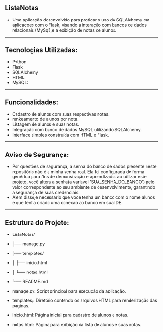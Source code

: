 ## ListaNotas

- Uma aplicação desenvolvida para praticar o uso do SQLAlchemy em aplicacoes com o Flask, visando a interação com bancos de dados relacionais (MySql),e a exibição de notas de alunos.
---
## Tecnologias Utilizadas:

- Python
- Flask
- SQLAlchemy
- HTML
- MySQL:
---
## Funcionalidades:

- Cadastro de alunos com suas respectivas notas.
- rankeamento de alunos por nota.
- Listagem de alunos e suas notas.
- Integração com banco de dados MySQL utilizando SQLAlchemy.
- Interface simples construída com HTML e Flask.
---
## Aviso de Segurança:

- Por questões de segurança, a senha do banco de dados presente neste repositório não é a minha senha real. Ela foi configurada de forma genérica para fins de demonstração e aprendizado.  ao utilizar este projeto, você altera a senha(a variavel 'SUA_SENHA_DO_BANCO') pelo valor correspondente ao seu ambiente de desenvolvimento, garantindo a segurança de suas credenciais.
- Alem disso,e necessario que voce tenha um banco com o nome alunos e que tenha criado uma conexao ao banco em sua IDE.
---
## Estrutura do Projeto:

- ListaNotas/
- ├── manage.py
- ├── templates/
- │   ├── inicio.html
- │   └── notas.html
- └── README.md


- manage.py: Script principal para execução da aplicação.

- templates/: Diretório contendo os arquivos HTML para renderização das páginas.

- inicio.html: Página inicial para cadastro de alunos e notas.

- notas.html: Página para exibição da lista de alunos e suas notas.
